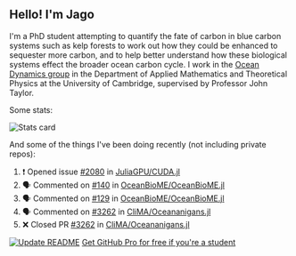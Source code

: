 ## Hello! I'm Jago

I'm a PhD student attempting to quantify the fate of carbon in blue carbon systems such as kelp forests to work out how they could be enhanced to sequester more carbon, and to help better understand how these biological systems effect the broader ocean carbon cycle. I work in the <a href="https://www.damtp.cam.ac.uk/user/jrt51/" class="emph">Ocean Dynamics group</a> in the Department of Applied Mathematics and Theoretical Physics at the University of Cambridge, supervised by Professor John Taylor.

Some stats:
<!--
![](https://raw.githubusercontent.com/jagoosw/jagoosw/main/profile-summary-card-output/nord_dark/0-profile-details.svg)
![](https://raw.githubusercontent.com/jagoosw/jagoosw/main/profile-summary-card-output/nord_dark/3-stats.svg)
![](https://raw.githubusercontent.com/jagoosw/jagoosw/main/profile-summary-card-output/nord_dark/4-productive-time.svg)
-->
![Stats card](https://github-readme-stats.vercel.app/api?username=jagoosw&count_private=true&show_icons=true&theme=transparent&hide_title=true)

And some of the things I've been doing recently (not including private repos):
<!--START_SECTION:activity-->
1. ❗ Opened issue [#2080](https://github.com/JuliaGPU/CUDA.jl/issues/2080) in [JuliaGPU/CUDA.jl](https://github.com/JuliaGPU/CUDA.jl)
2. 🗣 Commented on [#140](https://github.com/OceanBioME/OceanBioME.jl/issues/140#issuecomment-1719182238) in [OceanBioME/OceanBioME.jl](https://github.com/OceanBioME/OceanBioME.jl)
3. 🗣 Commented on [#129](https://github.com/OceanBioME/OceanBioME.jl/issues/129#issuecomment-1719181553) in [OceanBioME/OceanBioME.jl](https://github.com/OceanBioME/OceanBioME.jl)
4. 🗣 Commented on [#3262](https://github.com/CliMA/Oceananigans.jl/pull/3262#issuecomment-1719179326) in [CliMA/Oceananigans.jl](https://github.com/CliMA/Oceananigans.jl)
5. ❌ Closed PR [#3262](https://github.com/CliMA/Oceananigans.jl/pull/3262) in [CliMA/Oceananigans.jl](https://github.com/CliMA/Oceananigans.jl)
<!--END_SECTION:activity-->


[![Update README](https://github.com/jagoosw/jagoosw/actions/workflows/update-readme.yml/badge.svg)](https://github.com/jagoosw/jagoosw/actions/workflows/update-readme.yml)
[Get GitHub Pro for free if you're a student](https://education.github.com/pack)


